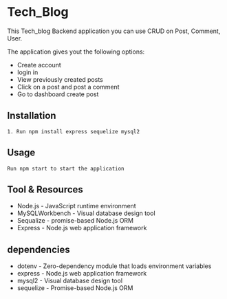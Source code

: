 # Tech_Blog

This Tech_blog Backend application you can use CRUD on Post, Comment, User.

The application gives yout the following options:

   - Create account
   - login in
   - View previously created posts
   - Click on a post and post a comment
   - Go to dashboard create post

## Installation

    1. Run npm install express sequelize mysql2

## Usage

    Run npm start to start the application


## Tool & Resources

- Node.js - JavaScript runtime environment
- MySQLWorkbench - Visual database design tool
- Sequalize -  promise-based Node.js ORM
- Express - Node.js web application framework

## dependencies

- dotenv -  Zero-dependency module that loads environment variables
- express - Node.js web application framework
- mysql2 - Visual database design tool
- sequelize - Promise-based Node.js ORM

